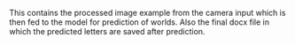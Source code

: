 This contains the processed image example from the camera input which is then fed to the model for prediction of worlds.
Also the final docx file in which the predicted letters are saved after prediction.
